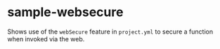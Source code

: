 # sample-websecure

Shows use of the `webSecure` feature in `project.yml` to secure a function when invoked via the web.
